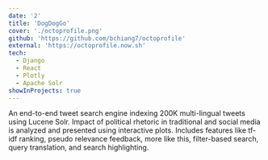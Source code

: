 ```yaml
---
date: '2'
title: 'DogDogGo'
cover: './octoprofile.png'
github: 'https://github.com/bchiang7/octoprofile'
external: 'https://octoprofile.now.sh'
tech:
  - Django
  - React
  - Plotly
  - Apache Solr
showInProjects: true
---
```


An end-to-end tweet search engine indexing 200K multi-lingual tweets using Lucene Solr. Impact of political rhetoric in traditional and social media is analyzed and presented using interactive plots. Includes features like tf-idf ranking, pseudo relevance feedback, more like this, filter-based search, query translation, and search highlighting.
